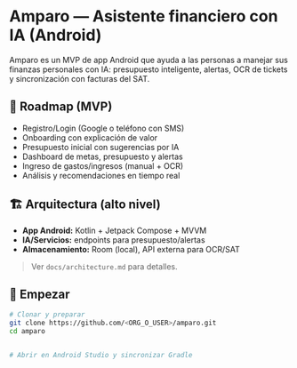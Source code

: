 # Amparo — Asistente financiero con IA (Android)


Amparo es un MVP de app Android que ayuda a las personas a manejar sus finanzas personales con IA: presupuesto inteligente, alertas, OCR de tickets y sincronización con facturas del SAT.


## 🧭 Roadmap (MVP)
- Registro/Login (Google o teléfono con SMS)
- Onboarding con explicación de valor
- Presupuesto inicial con sugerencias por IA
- Dashboard de metas, presupuesto y alertas
- Ingreso de gastos/ingresos (manual + OCR)
- Análisis y recomendaciones en tiempo real


## 🏗️ Arquitectura (alto nivel)
- **App Android:** Kotlin + Jetpack Compose + MVVM
- **IA/Servicios:** endpoints para presupuesto/alertas
- **Almacenamiento:** Room (local), API externa para OCR/SAT


> Ver `docs/architecture.md` para detalles.


## 🚀 Empezar
```bash
# Clonar y preparar
git clone https://github.com/<ORG_O_USER>/amparo.git
cd amparo


# Abrir en Android Studio y sincronizar Gradle